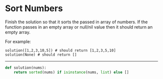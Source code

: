 # Sort Numbers

Finish the solution so that it sorts the passed in array of numbers. If the function passes in an empty array or null/nil value then it should return an empty array.

For example:

```
solution([1,2,3,10,5]) # should return [1,2,3,5,10]
solution(None) # should return []
```

---

```py
def solution(nums):
    return sorted(nums) if isinstance(nums, list) else []
```
